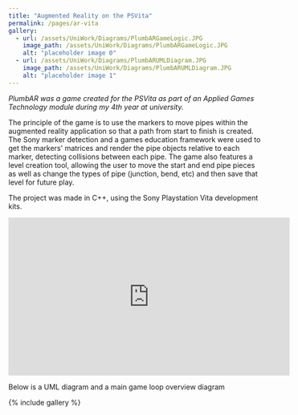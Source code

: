```yaml
---
title: "Augmented Reality on the PSVita"
permalink: /pages/ar-vita
gallery:
  - url: /assets/UniWork/Diagrams/PlumbARGameLogic.JPG
    image_path: /assets/UniWork/Diagrams/PlumbARGameLogic.JPG
    alt: "placeholder image 0"
  - url: /assets/UniWork/Diagrams/PlumbARUMLDiagram.JPG
    image_path: /assets/UniWork/Diagrams/PlumbARUMLDiagram.JPG
    alt: "placeholder image 1"    
---
```


*PlumbAR was a game created for the PSVita as part of an Applied Games Technology module during my 4th year at university.*

The principle of the game is to use the markers to move pipes within the augmented reality application so that a path from start to finish is created. The Sony marker detection and a games education framework were used to get the markers' matrices and render the pipe objects relative to each marker, detecting collisions between each pipe. The game also features a level creation tool, allowing the user to move the start and end pipe pieces as well as change the types of pipe (junction, bend, etc) and then save that level for future play.

The project was made in C++, using the Sony Playstation Vita development kits.

<iframe width="560" height="315" src="https://www.youtube.com/embed/cJRQNncv-Kw" frameborder="0" allow="accelerometer; autoplay; encrypted-media; gyroscope; picture-in-picture" allowfullscreen></iframe>

Below is a UML diagram and a main game loop overview diagram

{% include gallery %}
